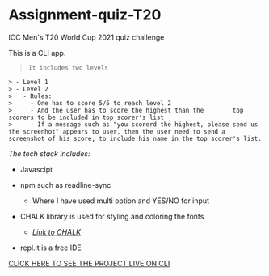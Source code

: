 # Assignment-quiz-T20
 ICC Men's T20 World Cup 2021 quiz challenge

This is a CLI app. 

>     It includes two levels
    > - Level 1
    > - Level 2
    >   - Rules:
    >     - One has to score 5/5 to reach level 2
    >     - And the user has to score the highest than the        top scorers to be included in top scorer's list
    >     - If a message such as "you scorerd the highest, please send us the screenhot" appears to user, then the user need to send a screenshot of his score, to include his name in the top scorer's list.

*The tech stack includes:*

- Javascipt
- npm such as readline-sync
    - Where I have used multi option and YES/NO for input
- CHALK library is used for styling and coloring the fonts

    - *[Link to CHALK](https://www.npmjs.com/package/chalk)*

- repl.it is a free IDE

[CLICK HERE TO SEE THE PROJECT LIVE ON CLI](https://replit.com/@SUSHMA25/Task-15-Do-you-know-me?embed=1)
